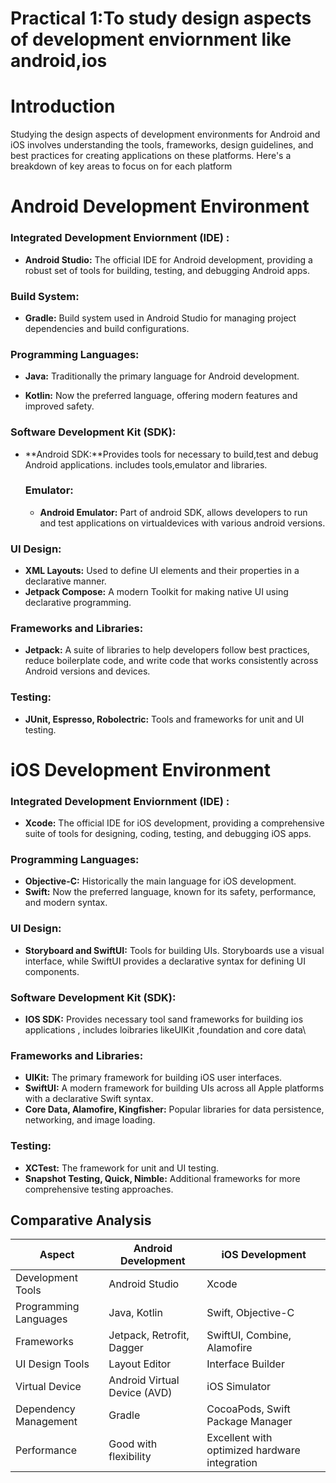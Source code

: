 # Practical 1:To study design aspects of development enviornment like android,ios
# Introduction
Studying the design aspects of development environments for Android and iOS involves understanding the tools, frameworks, design guidelines, and best practices for creating applications on these platforms. Here's a breakdown of key areas to focus on for each platform

# Android Development Environment
  ### Integrated Development Enviornment (IDE) : 

- **Android Studio:** The official IDE for Android development, providing a robust set of tools for building, testing, and debugging Android apps.

### Build System:
- **Gradle:** Build system used in Android Studio for managing project dependencies and build configurations.

 ### Programming Languages:
- **Java:** Traditionally the primary language for Android development.

- **Kotlin:** Now the preferred language, offering modern features and improved safety.

### Software Development Kit (SDK):
- **Android SDK:**Provides tools for necessary to build,test and debug Android applications. includes tools,emulator and libraries.

  ### Emulator:
  - **Android Emulator:** Part of android SDK, allows developers to run and test applications on virtualdevices with various android versions.

 ### UI Design:
- **XML Layouts:** Used to define UI elements and their properties in a declarative manner.
- **Jetpack Compose:** A modern Toolkit for making native UI using declarative programming.

 ### Frameworks and Libraries:
- **Jetpack:** A suite of libraries to help developers follow best practices, reduce boilerplate code, and write code that works consistently across Android versions and devices.

 ### Testing:
- **JUnit, Espresso, Robolectric:** Tools and frameworks for unit and UI testing.


# iOS Development Environment
### Integrated Development Enviornment (IDE)  :

- **Xcode:** The official IDE for iOS development, providing a comprehensive suite of tools for designing, coding, testing, and debugging iOS apps.

### Programming Languages:

- **Objective-C:** Historically the main language for iOS development.
- **Swift:**  Now the preferred language, known for its safety, performance, and modern syntax.

### UI Design:

- **Storyboard and SwiftUI:** Tools for building UIs. Storyboards use a visual interface, while SwiftUI provides a declarative syntax for defining UI components.

### Software Development Kit (SDK):
- **IOS SDK:** Provides necessary tool sand frameworks for building ios applications , includes loibraries likeUIKit ,foundation and core data\
  
### Frameworks and Libraries:

- **UIKit:** The primary framework for building iOS user interfaces.
- **SwiftUI:** A modern framework for building UIs across all Apple platforms with a declarative Swift syntax.
- **Core Data, Alamofire, Kingfisher:** Popular libraries for data persistence, networking, and image loading.

### Testing:

- **XCTest:** The framework for unit and UI testing.
- **Snapshot Testing, Quick, Nimble:** Additional frameworks for more comprehensive testing approaches.

## Comparative Analysis

| Aspect                 | Android Development                               | iOS Development                                    |
|------------------------|---------------------------------------------------|---------------------------------------------------|
| Development Tools  | Android Studio                                    | Xcode                                             |
| Programming Languages | Java, Kotlin                                   | Swift, Objective-C                                |
| Frameworks         | Jetpack, Retrofit, Dagger                         | SwiftUI, Combine, Alamofire                       |
| UI Design Tools    | Layout Editor                                     | Interface Builder                                 |
| Virtual Device     | Android Virtual Device (AVD)                      | iOS Simulator                                     |
| Dependency Management | Gradle                                         | CocoaPods, Swift Package Manager                  |
| Performance        | Good with flexibility                             | Excellent with optimized hardware integration     |
